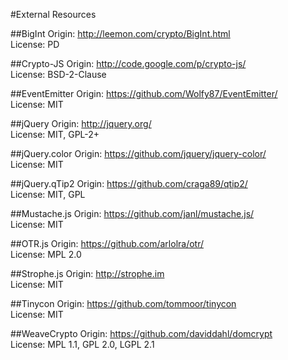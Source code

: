 #External Resources

##BigInt
Origin: http://leemon.com/crypto/BigInt.html  
License: PD  

##Crypto-JS
Origin: http://code.google.com/p/crypto-js/  
License: BSD-2-Clause  

##EventEmitter
Origin: https://github.com/Wolfy87/EventEmitter/  
License: MIT  

##jQuery
Origin: http://jquery.org/  
License: MIT, GPL-2+  

##jQuery.color
Origin: https://github.com/jquery/jquery-color/  
License: MIT  

##jQuery.qTip2
Origin: https://github.com/craga89/qtip2/  
License: MIT, GPL  

##Mustache.js
Origin: https://github.com/janl/mustache.js/  
License: MIT  

##OTR.js
Origin: https://github.com/arlolra/otr/  
License: MPL 2.0  

##Strophe.js
Origin: http://strophe.im  
License: MIT  

##Tinycon
Origin: https://github.com/tommoor/tinycon  
License: MIT  

##WeaveCrypto
Origin: https://github.com/daviddahl/domcrypt  
License: MPL 1.1, GPL 2.0, LGPL 2.1  
